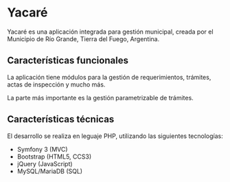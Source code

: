 # Yacaré

Yacaré es una aplicación integrada para gestión municipal, creada por el Municipio
de Río Grande, Tierra del Fuego, Argentina.

## Características funcionales

La aplicación tiene módulos para la gestión de requerimientos, trámites, actas de
inspección y mucho más.

La parte más importante es la gestión parametrizable de trámites.

## Características técnicas

El desarrollo se realiza en leguaje PHP, utilizando las siguientes tecnologías:

- Symfony 3 (MVC)
- Bootstrap (HTML5, CCS3)
- jQuery (JavaScript)
- MySQL/MariaDB (SQL)
